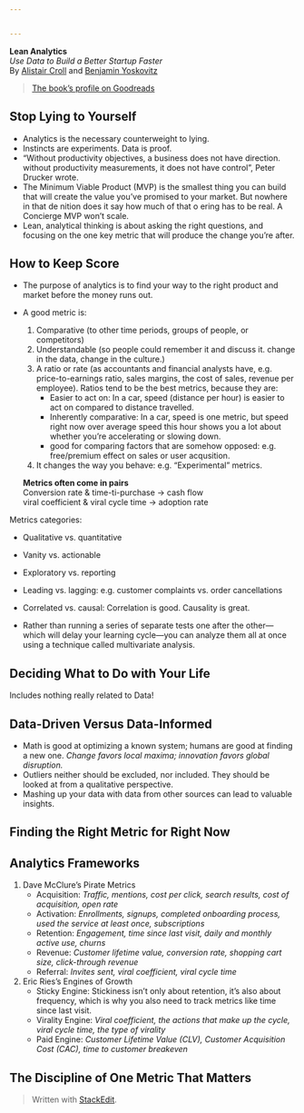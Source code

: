 ```yaml
---


---
```


<p><strong>Lean Analytics</strong><br>
<em>Use Data to Build a Better Startup Faster</em><br>
By <a href="https://twitter.com/acroll?s=20">Alistair Croll</a> and <a href="https://twitter.com/byosko?s=20">Benjamin Yoskovitz</a></p>
<blockquote>
<p><a href="https://www.goodreads.com/book/show/16033602-lean-analytics?ac=1&amp;from_search=true&amp;qid=9mpDDYVn1i&amp;rank=1">The book’s profile on Goodreads</a></p>
</blockquote>
<h2 id="stop-lying-to-yourself">Stop Lying to Yourself</h2>
<ul>
<li>Analytics is the necessary counterweight to lying.</li>
<li>Instincts are experiments. Data is proof.</li>
<li>“Without productivity objectives, a business does not have direction. without productivity measurements, it does not have control”, Peter Drucker wrote.</li>
<li>The Minimum Viable Product (MVP) is the smallest thing you can build that will create the value you’ve promised to your market. But nowhere in that de nition does it say how much of that o ering has to be real. A Concierge MVP won’t scale.</li>
<li>Lean, analytical thinking is about asking the right questions, and focusing on the one key metric that will produce the change you’re after.</li>
</ul>
<h2 id="how-to-keep-score">How to Keep Score</h2>
<ul>
<li>
<p>The purpose of analytics is to find your way to the right product and market before the money runs out.</p>
</li>
<li>
<p>A good metric is:</p>
<ol>
<li>Comparative (to other time periods, groups of people, or competitors)</li>
<li>Understandable (so people could remember it and discuss it. change in the data, change in the culture.)</li>
<li>A ratio or rate (as accountants and financial analysts have, e.g. price-to-earnings ratio, sales margins, the cost of sales, revenue per employee). Ratios tend to be the best metrics, because they are:
<ul>
<li>Easier to act on: In a car, speed (distance per hour) is easier to act on compared to distance travelled.</li>
<li>Inherently comparative: In a car, speed is one metric, but speed right now over average speed this hour shows you a lot about whether you’re accelerating or slowing down.</li>
<li>good for comparing factors that are somehow opposed: e.g. free/premium effect on sales or user acqusition.</li>
</ul>
</li>
<li>It changes the way you behave: e.g. “Experimental” metrics.</li>
</ol>
<p><strong>Metrics often come in pairs</strong><br>
Conversion rate &amp; time-ti-purchase -&gt; cash flow<br>
viral coefficient &amp; viral cycle time -&gt; adoption rate</p>
</li>
</ul>
<p>Metrics categories:</p>
<ul>
<li>
<p>Qualitative vs. quantitative</p>
</li>
<li>
<p>Vanity vs. actionable</p>
</li>
<li>
<p>Exploratory vs. reporting</p>
</li>
<li>
<p>Leading vs. lagging: e.g. customer complaints vs. order cancellations</p>
</li>
<li>
<p>Correlated vs. causal: Correlation is good. Causality is great.</p>
</li>
<li>
<p>Rather than running a series of separate tests one after the other—which will delay your learning cycle—you can analyze them all at once using a technique called multivariate analysis.</p>
</li>
</ul>
<h2 id="deciding-what-to-do-with-your-life">Deciding What to Do with Your Life</h2>
<p>Includes nothing really related to Data!</p>
<h2 id="data-driven-versus-data-informed">Data-Driven Versus Data-Informed</h2>
<ul>
<li>Math is good at optimizing a known system; humans are good at finding a new one. <em>Change favors local maxima; innovation favors global disruption.</em></li>
<li>Outliers neither should be excluded, nor included. They should be looked at from a qualitative perspective.</li>
<li>Mashing up your data with data from other sources can lead to valuable insights.</li>
</ul>
<h2 id="finding-the-right-metric-for-right-now">Finding the Right Metric for Right Now</h2>
<h2 id="analytics-frameworks">Analytics Frameworks</h2>
<ol>
<li>Dave McClure’s Pirate Metrics
<ul>
<li>Acquisition: <em>Traffic, mentions, cost per click, search results, cost of acquisition, open rate</em></li>
<li>Activation: <em>Enrollments, signups, completed onboarding process, used the service at least once, subscriptions</em></li>
<li>Retention: <em>Engagement, time since last visit, daily and monthly active use, churns</em></li>
<li>Revenue: <em>Customer lifetime value, conversion rate, shopping cart size, click-through revenue</em></li>
<li>Referral: <em>Invites sent, viral coefficient, viral cycle time</em></li>
</ul>
</li>
<li>Eric Ries’s Engines of Growth
<ul>
<li>Sticky Engine: Stickiness isn’t only about retention, it’s also about frequency, which is why you also need to track metrics like time since last visit.</li>
<li>Virality Engine: <em>Viral coefficient, the actions that make up the cycle, viral cycle time, the type of virality</em></li>
<li>Paid Engine: <em>Customer Lifetime Value (CLV), Customer Acquisition Cost (CAC), time to customer breakeven</em></li>
</ul>
</li>
</ol>
<h2 id="the-discipline-of-one-metric-that-matters">The Discipline of One Metric That Matters</h2>
<blockquote>
<p>Written with <a href="https://stackedit.io/">StackEdit</a>.</p>
</blockquote>


